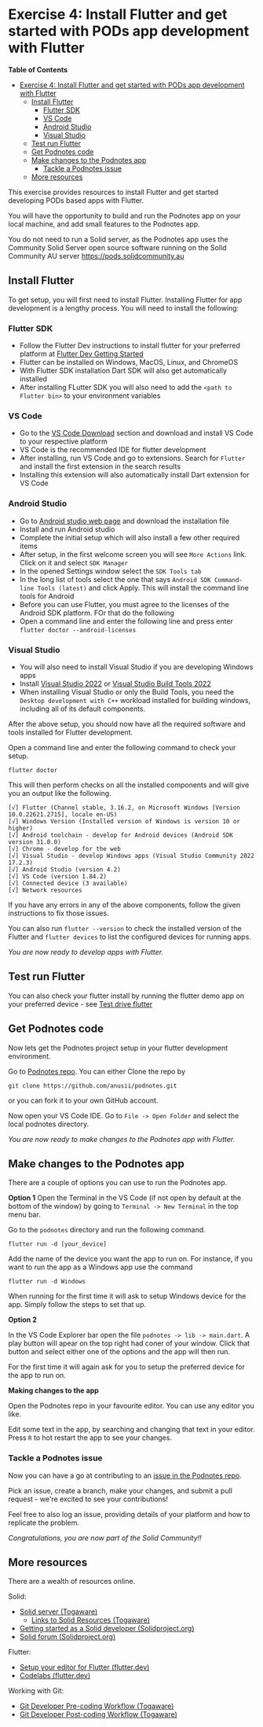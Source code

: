 # Exercise 4: Install Flutter and get started with PODs app development with Flutter

**Table of Contents**


- [Exercise 4: Install Flutter and get started with PODs app development with Flutter](#exercise-4-install-flutter-and-get-started-with-pods-app-development-with-flutter)
  - [Install Flutter](#install-flutter)
    - [Flutter SDK](#flutter-sdk)
    - [VS Code](#vs-code)
    - [Android Studio](#android-studio)
    - [Visual Studio](#visual-studio)
  - [Test run Flutter](#test-run-flutter)
  - [Get Podnotes code](#get-podnotes-code)
  - [Make changes to the Podnotes app](#make-changes-to-the-podnotes-app)
    - [Tackle a Podnotes issue](#tackle-a-podnotes-issue)
  - [More resources](#more-resources)


This exercise provides resources to install Flutter and get started developing PODs based apps with Flutter.

You will have the opportunity to build and run the Podnotes app on your local machine, and add small features to the Podnotes app.

You do not need to run a Solid server, as the Podnotes app uses the Community Solid Server open source software running on the Solid Community AU server https://pods.solidcommunity.au


## Install Flutter<a name="install_flutter"></a>

To get setup, you will first need to install Flutter. Installing Flutter for app development is a lengthy process. You will need to install the following:

### Flutter SDK
- Follow the Flutter Dev instructions to install flutter for your preferred platform at [Flutter Dev Getting Started](https://docs.flutter.dev/get-started/install)
- Flutter can be installed on Windows, MacOS, Linux, and ChromeOS
- With Flutter SDK installation Dart SDK will also get automatically installed
- After installing FLutter SDK you will also need to add the `<path to Flutter bin>` to your environment variables


### VS Code 
- Go to the [VS Code Download](https://code.visualstudio.com/Download) section and download and install VS Code to your respective platform 
- VS Code is the recommended IDE for flutter development
- After installing, run VS Code and go to extensions. Search for `Flutter` and install the first extension in the search results
- Installing this extension will also automatically install Dart extension for VS Code

### Android Studio
- Go to [Android studio web page](https://developer.android.com/studio) and download the installation file
- Install and run Android studio
- Complete the initial setup which will also install a few other required items
- After setup, in the first welcome screen you will see `More Actions` link. Click on it and select `SDK Manager`
- In the opened Settings window select the `SDK Tools tab`
- In the long list of tools select the one that says `Android SDK Command-line Tools (latest)` and click Apply. This will install the command line tools for Android
- Before you can use Flutter, you must agree to the licenses of the Android SDK platform. FOr that do the following
- Open a command line and enter the following line and press enter
  ```flutter doctor --android-licenses``` 

### Visual Studio
- You will also need to install Visual Studio if you are developing Windows apps
- Install [Visual Studio 2022](https://visualstudio.microsoft.com/downloads/) or [Visual Studio Build Tools 2022](https://visualstudio.microsoft.com/downloads/#build-tools-for-visual-studio-2022)
- When installing Visual Studio or only the Build Tools, you need the `Desktop development with C++` workload installed for building windows, including all of its default components.


After the above setup, you should now have all the required software and tools installed for Flutter development.

Open a command line and enter the following command to check your setup.

```
flutter doctor
```
This will then perform checks on all the installed components and will give you an output like the following.

```
[√] Flutter (Channel stable, 3.16.2, on Microsoft Windows [Version 10.0.22621.2715], locale en-US)
[√] Windows Version (Installed version of Windows is version 10 or higher)
[√] Android toolchain - develop for Android devices (Android SDK version 31.0.0)
[√] Chrome - develop for the web
[√] Visual Studio - develop Windows apps (Visual Studio Community 2022 17.2.3)
[√] Android Studio (version 4.2)
[√] VS Code (version 1.84.2)
[√] Connected device (3 available)
[√] Network resources
```
If you have any errors in any of the above components, follow the given instructions to fix those issues.

You can also run `flutter --version` to check the installed version of the Flutter and `flutter devices` to list the configured devices for running apps.

*You are now ready to develop apps with Flutter.*

## Test run Flutter<a name="test_flutter"></a>

You can also check your flutter install by running the flutter demo app on your preferred device - see [Test drive flutter](https://docs.flutter.dev/get-started/test-drive?tab=terminal)


## Get Podnotes code<a name="get_podnotes"></a>

Now lets get the Podnotes project setup in your flutter development environment. 

Go to [Podnotes repo](https://github.com/anusii/podnotes). You can either Clone the repo by 
```
git clone https://github.com/anusii/podnotes.git
``` 
or you can fork it to your own GitHub account.

Now open your VS Code IDE. Go to `File -> Open Folder` and select the local podnotes directory.

*You are now ready to make changes to the Podnotes app with Flutter.*

## Make changes to the Podnotes app<a name="edit_podnotes"></a>

There are a couple of options you can use to run the Podnotes app. 

**Option 1**
Open the Terminal in the VS Code (if not open by default at the bottom of the window) by going to `Terminal -> New Terminal` in the top menu bar.

Go to the `podnotes` directory and run the following command.

```
flutter run -d [your_device]
```
Add the name of the device you want the app to run on. For instance, if you want to run the app as a Windows app use the command
```
flutter run -d Windows
```
When running for the first time it will ask to setup Windows device for the app. Simply follow the steps to set that up.

**Option 2**

In the VS Code Explorer bar open the file `podnotes -> lib -> main.dart`. A play button will apear on the top right had coner of your window. Click that button and select either one of the options and the app will then run.

For the first time it will again ask for you to setup the preferred device for the app to run on. 

**Making changes to the app**

Open the Podnotes repo in your favourite editor. You can use any editor you like.

Edit some text in the app, by searching and changing that text in your editor. Press `R` to hot restart the app to see your changes.

### Tackle a Podnotes issue<a name="podnotes_issue"></a>

Now you can have a go at contributing to an [issue in the Podnotes repo](https://github.com/anusii/podnotes/issues).

Pick an issue, create a branch, make your changes, and submit a pull request - we're excited to see your contributions!

Feel free to also log an issue, providing details of your platform and how to replicate the problem.

*Congratulations, you are now part of the Solid Community!!*


## More resources<a name="more"></a>

There are a wealth of resources online.

Solid:

- [Solid server (Togaware)](https://survivor.togaware.com/gnulinux/solid.html)
  + [Links to Solid Resources (Togaware)](https://survivor.togaware.com/gnulinux/solid-resources.html)
- [Getting started as a Solid developer (Solidproject.org)](https://solidproject.org/developers/tutorials/getting-started)
- [Solid forum (Solidproject.org)](https://forum.solidproject.org/)

Flutter:

- [Setup your editor for Flutter (flutter.dev)](https://docs.flutter.dev/get-started/editor)
- [Codelabs (flutter.dev)](https://docs.flutter.dev/codelabs)

Working with Git:

  + [Git Developer Pre-coding Workflow (Togaware)](https://survivor.togaware.com/gnulinux/git-developer-workflow.html)
  + [Git Developer Post-coding Workflow (Togaware)](https://survivor.togaware.com/gnulinux/git-developer-workflow-post-coding.html)
